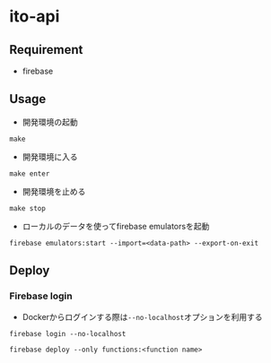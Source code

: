 # ito-api
## Requirement

- firebase

## Usage

- 開発環境の起動

```
make
```

- 開発環境に入る

```
make enter
```


- 開発環境を止める


```
make stop
```

- ローカルのデータを使ってfirebase emulatorsを起動

```
firebase emulators:start --import=<data-path> --export-on-exit
```

## Deploy

### Firebase login

- Dockerからログインする際は`--no-localhost`オプションを利用する

```
firebase login --no-localhost
```

```
firebase deploy --only functions:<function name>
```


